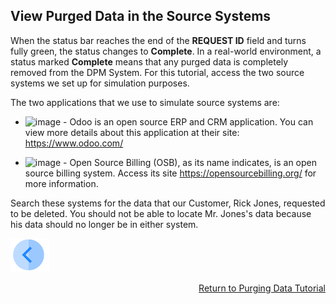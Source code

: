 ## View Purged Data in the Source Systems

When the status bar reaches the end of the **REQUEST ID** field and turns fully green, the status changes to **Complete**. In a real-world environment, a status marked **Complete** means that any purged data is completely removed from the DPM System. For this tutorial, access the two source systems we set up for simulation purposes. 

The two applications that we use to simulate source systems are:

- ![image](../images/01_DSAR_Odoo.PNG) - Odoo is an open source ERP and CRM application. You can view more details about this application at their site: https://www.odoo.com/

- ![image](../images/01_DSAR_opensourcebilling_icon.png) - Open Source Billing (OSB), as its name indicates, is an open source billing system. Access its site https://opensourcebilling.org/ for more information.

Search these systems for the data that our Customer, Rick Jones, requested to be deleted. You should not be able to locate Mr. Jones's data because his data should no longer be in either system.



[![Previous](../images/Previous.png)]( 03_04_Purging_Ensure_Marked_Complete.md)[<p align="right"> Return to Purging Data Tutorial</p>](03_01_Purging_Data_Tutorial.md)
